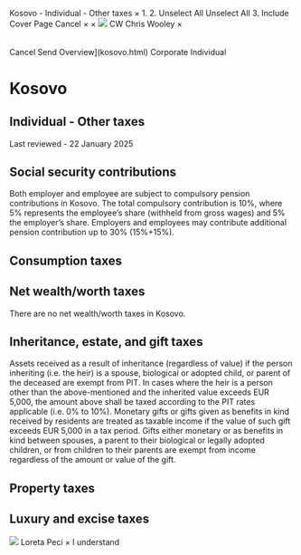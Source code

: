 Kosovo - Individual - Other taxes
×
1.
2.
Unselect All
Unselect All
3.
Include Cover Page
Cancel
×
×
![](-/media/world-wide-tax-summaries/attachments/global---chris-wooley.ashx%3Frev=ac5e5f3223b34096b1afc2a6009c7320&revision=ac5e5f32-23b3-4096-b1af-c2a6009c7320&hash=859B7ADC84DC2CBEC9760E9E6EE7DE6D0A8BFCDF)
CW
Chris Wooley
×
######
Cancel
Send
Overview](kosovo.html)
Corporate
Individual
# Kosovo
## Individual - Other taxes
Last reviewed - 22 January 2025
## Social security contributions
Both employer and employee are subject to compulsory pension contributions in Kosovo. The total compulsory contribution is 10%, where 5% represents the employee’s share (withheld from gross wages) and 5% the employer’s share.
Employers and employees may contribute additional pension contribution up to 30% (15%+15%).
## Consumption taxes
## Net wealth/worth taxes
There are no net wealth/worth taxes in Kosovo.
## Inheritance, estate, and gift taxes
Assets received as a result of inheritance (regardless of value) if the person inheriting (i.e. the heir) is a spouse, biological or adopted child, or parent of the deceased are exempt from PIT.
In cases where the heir is a person other than the above-mentioned and the inherited value exceeds EUR 5,000, the amount above shall be taxed according to the PIT rates applicable (i.e. 0% to 10%).
Monetary gifts or gifts given as benefits in kind received by residents are treated as taxable income if the value of such gift exceeds EUR 5,000 in a tax period.
Gifts either monetary or as benefits in kind between spouses, a parent to their biological or legally adopted children, or from children to their parents are exempt from income regardless of the amount or value of the gift.
## Property taxes
## Luxury and excise taxes
![](-/media/world-wide-tax-summaries/attachments/albania_kosovo---loreta_peci.ashx%3Frev=2ff41f7c01a94d039e7aafa977b384db&revision=2ff41f7c-01a9-4d03-9e7a-afa977b384db&hash=55AC396F685CC0AD5A8599FF8C86F658641A6DE5)
Loreta Peci
×
I understand